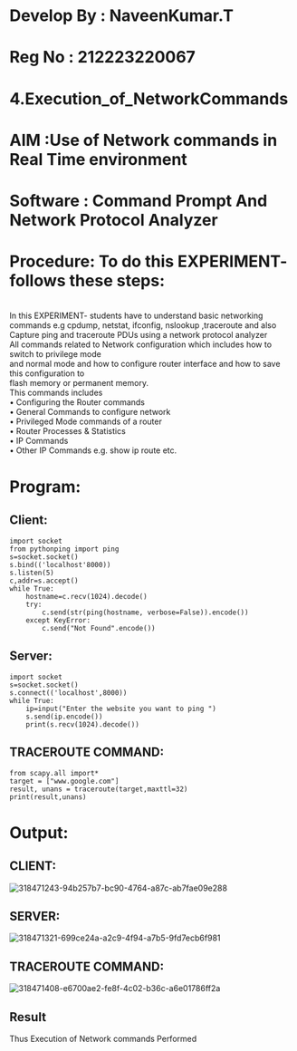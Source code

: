 # Develop By : NaveenKumar.T
# Reg No : 212223220067
# 4.Execution_of_NetworkCommands
# AIM :Use of Network commands in Real Time environment
# Software : Command Prompt And Network Protocol Analyzer
# Procedure: To do this EXPERIMENT- follows these steps:
<BR>
In this EXPERIMENT- students have to understand basic networking commands e.g cpdump, netstat, ifconfig, nslookup ,traceroute and also Capture ping and traceroute PDUs using a network protocol analyzer 
<BR>
All commands related to Network configuration which includes how to switch to privilege mode
<BR>
and normal mode and how to configure router interface and how to save this configuration to
<BR>
flash memory or permanent memory.
<BR>
This commands includes
<BR>
• Configuring the Router commands
<BR>
• General Commands to configure network
<BR>
• Privileged Mode commands of a router 
<BR>
• Router Processes & Statistics
<BR>
• IP Commands
<BR>
• Other IP Commands e.g. show ip route etc.
<BR>

# Program:
## Client:
```
import socket 
from pythonping import ping 
s=socket.socket() 
s.bind(('localhost'8000)) 
s.listen(5) 
c,addr=s.accept() 
while True: 
    hostname=c.recv(1024).decode() 
    try: 
        c.send(str(ping(hostname, verbose=False)).encode()) 
    except KeyError: 
        c.send("Not Found".encode())
```
## Server:
```
import socket 
s=socket.socket() 
s.connect(('localhost',8000)) 
while True: 
    ip=input("Enter the website you want to ping ") 
    s.send(ip.encode()) 
    print(s.recv(1024).decode())
```
## TRACEROUTE COMMAND:
```
from scapy.all import* 
target = ["www.google.com"] 
result, unans = traceroute(target,maxttl=32) 
print(result,unans)
```


# Output:

## CLIENT:

![318471243-94b257b7-bc90-4764-a87c-ab7fae09e288](https://github.com/820NaveenKumar208/4.Execution_of_NetworkCommends/assets/154746066/b76270b5-b61b-431b-b7a4-8ad0b11e9cb0)

## SERVER:
![318471321-699ce24a-a2c9-4f94-a7b5-9fd7ecb6f981](https://github.com/820NaveenKumar208/4.Execution_of_NetworkCommends/assets/154746066/eb2d0c72-4601-40fc-8609-6a3e2b0d022c)

## TRACEROUTE COMMAND:

![318471408-e6700ae2-fe8f-4c02-b36c-a6e01786ff2a](https://github.com/820NaveenKumar208/4.Execution_of_NetworkCommends/assets/154746066/6b086cc2-4e28-4013-acf9-5ca3d934267d)

## Result
Thus Execution of Network commands Performed 
